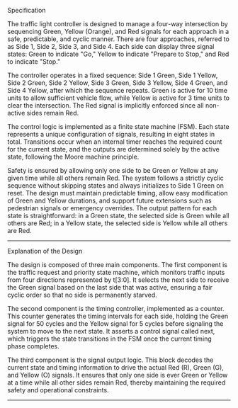 
Specification

The traffic light controller is designed to manage a four-way intersection by sequencing Green, Yellow (Orange), and Red signals for each approach in a safe, predictable, and cyclic manner. There are four approaches, referred to as Side 1, Side 2, Side 3, and Side 4. Each side can display three signal states: Green to indicate "Go," Yellow to indicate "Prepare to Stop," and Red to indicate "Stop."

The controller operates in a fixed sequence: Side 1 Green, Side 1 Yellow, Side 2 Green, Side 2 Yellow, Side 3 Green, Side 3 Yellow, Side 4 Green, and Side 4 Yellow, after which the sequence repeats. Green is active for 10 time units to allow sufficient vehicle flow, while Yellow is active for 3 time units to clear the intersection. The Red signal is implicitly enforced since all non-active sides remain Red.

The control logic is implemented as a finite state machine (FSM). Each state represents a unique configuration of signals, resulting in eight states in total. Transitions occur when an internal timer reaches the required count for the current state, and the outputs are determined solely by the active state, following the Moore machine principle.

Safety is ensured by allowing only one side to be Green or Yellow at any given time while all others remain Red. The system follows a strictly cyclic sequence without skipping states and always initializes to Side 1 Green on reset. The design must maintain predictable timing, allow easy modification of Green and Yellow durations, and support future extensions such as pedestrian signals or emergency overrides. The output pattern for each state is straightforward: in a Green state, the selected side is Green while all others are Red; in a Yellow state, the selected side is Yellow while all others are Red.

---

Explanation of the Design

The design is composed of three main components. The first component is the traffic request and priority state machine, which monitors traffic inputs from four directions represented by t\[3:0]. It selects the next side to receive the Green signal based on the last side that was active, ensuring a fair cyclic order so that no side is permanently starved.

The second component is the timing controller, implemented as a counter. This counter generates the timing intervals for each side, holding the Green signal for 50 cycles and the Yellow signal for 5 cycles before signaling the system to move to the next state. It asserts a control signal called next, which triggers the state transitions in the FSM once the current timing phase completes.

The third component is the signal output logic. This block decodes the current state and timing information to drive the actual Red (R), Green (G), and Yellow (O) signals. It ensures that only one side is ever Green or Yellow at a time while all other sides remain Red, thereby maintaining the required safety and operational constraints.

---
